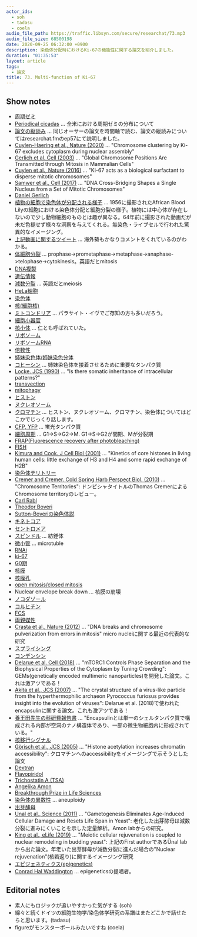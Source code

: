 ```yaml
---
actor_ids:
  - soh
  - tadasu
  - coela
audio_file_path: https://traffic.libsyn.com/secure/researchat/73.mp3
audio_file_size: 68500198
date: 2020-09-25 06:32:00 +0900
description: 染色体分配時におけるKi-67の機能性に関する論文を紹介しました。
duration: "01:35:53"
layout: article
tags:
  - 論文
title: 73. Multi-function of Ki-67 
---
```

## Show notes
- [周期ゼミ](https://ja.wikipedia.org/wiki/%E5%91%A8%E6%9C%9F%E3%82%BC%E3%83%9F)
- [Periodical cicadas](https://en.wikipedia.org/wiki/Periodical_cicadas) ... 全米における周期ゼミの分布について
- [論文の縦読み](https://researchat.fm/episode/57) ... 同じオーサーの論文を時間軸で読む、論文の縦読みについてはresearchat.fmのep57にて説明しました。
- [Cuylen-Haering et al., Nature (2020)](https://www.nature.com/articles/s41586-020-2672-3) ... "Chromosome clustering by Ki-67 excludes cytoplasm during nuclear assembly"
- [Gerlich et al. Cell (2003)](https://www.cell.com/fulltext/S0092-8674(03)00189-2) ... "Global Chromosome Positions Are Transmitted through Mitosis in Mammalian Cells"
- [Cuylen et al., Nature (2016)](https://www.nature.com/articles/nature18610) ... "Ki-67 acts as a biological surfactant to disperse mitotic chromosomes"
- [Samwer et al., Cell (2017)](https://linkinghub.elsevier.com/retrieve/pii/S0092-8674(17)30874-7) ... "DNA Cross-Bridging Shapes a Single Nucleus from a Set of Mitotic Chromosomes"
- [Daniel Gerlich](https://www.imba.oeaw.ac.at/research/daniel-gerlich/team/)
- [植物の細胞で染色体が分配される様子](http://www.cellimagelibrary.org/images/11952) ... 1956に撮影されたAfrican Blood Lilyの細胞における染色体分配と細胞分裂の様子。植物には中心体が存在しないので少し動物細胞のものとは趣が異なる。64年前に撮影された動画だが未だ色褪せず様々な洞察を与えてくれる。無染色・ライブセルで行われた驚異的なイメージング。
- [上記動画に関するツイート](https://twitter.com/researchat_fm/status/1257995518975803392) ... 海外勢もかなりコメントをくれているのがわかる。
- [体細胞分裂](https://ja.wikipedia.org/wiki/%E4%BD%93%E7%B4%B0%E8%83%9E%E5%88%86%E8%A3%82) ... prophase->prometaphase->metaphase->anaphase->telophase->cytokinesis。英語だとmitosis
- [DNA複製](https://ja.wikipedia.org/wiki/DNA%E8%A4%87%E8%A3%BD)
- [遺伝情報](https://ja.wikipedia.org/wiki/%E9%81%BA%E4%BC%9D%E6%83%85%E5%A0%B1)
- [減数分裂](https://ja.wikipedia.org/wiki/%E6%B8%9B%E6%95%B0%E5%88%86%E8%A3%82) ... 英語だとmeiosis
- [HeLa細胞](https://ja.wikipedia.org/wiki/HeLa%E7%B4%B0%E8%83%9E)
- [染色体](https://ja.wikipedia.org/wiki/%E6%9F%93%E8%89%B2%E4%BD%93)
- [核(細胞核)](https://ja.wikipedia.org/wiki/%E7%B4%B0%E8%83%9E%E6%A0%B8)
- [ミトコンドリア](https://ja.wikipedia.org/wiki/%E3%83%9F%E3%83%88%E3%82%B3%E3%83%B3%E3%83%89%E3%83%AA%E3%82%A2) ... パラサイト・イヴでご存知の方も多いだろう。
- [細胞小器官](https://ja.wikipedia.org/wiki/%E7%B4%B0%E8%83%9E%E5%B0%8F%E5%99%A8%E5%AE%98)
- [核小体](https://ja.wikipedia.org/wiki/%E6%A0%B8%E5%B0%8F%E4%BD%93) ...  仁とも呼ばれていた。
- [リボソーム](https://ja.wikipedia.org/wiki/%E3%83%AA%E3%83%9C%E3%82%BD%E3%83%BC%E3%83%A0)
- [リボソームRNA](https://ja.wikipedia.org/wiki/%E3%83%AA%E3%83%9C%E3%82%BD%E3%83%BC%E3%83%A0RNA)
- [倍数性](https://ja.wikipedia.org/wiki/%E5%80%8D%E6%95%B0%E6%80%A7)
- [姉妹染色体/姉妹染色分体](https://ja.wikipedia.org/wiki/%E5%A7%89%E5%A6%B9%E6%9F%93%E8%89%B2%E5%88%86%E4%BD%93)
- [コヒーシン](https://ja.wikipedia.org/wiki/%E3%82%B3%E3%83%92%E3%83%BC%E3%82%B7%E3%83%B3) ...  姉妹染色体を接着させるために重要なタンパク質
- [Locke. JCS (1990)](https://jcs.biologists.org/content/96/4/563) ... "Is there somatic inheritance of intracellular patterns?"
- [transvection](https://en.wikipedia.org/wiki/Transvection_(genetics))
- [mitophagy](https://ruo.mbl.co.jp/bio/product/autophagy/article/mitophagy.html)
- [ヒストン](https://ja.wikipedia.org/wiki/%E3%83%92%E3%82%B9%E3%83%88%E3%83%B3)
- [ヌクレオソーム](https://ja.wikipedia.org/wiki/%E3%83%8C%E3%82%AF%E3%83%AC%E3%82%AA%E3%82%BD%E3%83%BC%E3%83%A0)
- [クロマチン](https://ja.wikipedia.org/wiki/%E3%82%AF%E3%83%AD%E3%83%9E%E3%83%81%E3%83%B3) ... ヒストン、ヌクレオソーム、クロマチン、染色体についてはどこかでじっくり話します。
- [CFP, YFP](https://www.news-medical.net/life-sciences/GFP-Derivatives-CFP-and-YFP.aspx) ...  蛍光タンパク質
- [細胞周期](https://ja.wikipedia.org/wiki/%E7%B4%B0%E8%83%9E%E5%91%A8%E6%9C%9F) ... G1->S->G2->M. G1->S->G2が間期、Mが分裂期
- [FRAP(Fluorescence recovery after photobleaching)](https://en.wikipedia.org/wiki/Fluorescence_recovery_after_photobleaching)
- [FISH](https://en.wikipedia.org/wiki/Fluorescence_in_situ_hybridization)
- [Kimura and Cook. J Cell Biol (2001)](https://pubmed.ncbi.nlm.nih.gov/11425866/) ...  "Kinetics of core histones in living human cells: little exchange of H3 and H4 and some rapid exchange of H2B"
- [染色体テリトリー](https://www.yodosha.co.jp/jikkenigaku/keyword/1135.html)
- [Cremer and Cremer. Cold Spring Harb Perspect Biol. (2010)](https://www.ncbi.nlm.nih.gov/pmc/articles/PMC2829961/) ... "Chromosome Territories": ドンピシャタイトルのThomas CremerによるChromosome territoryのレビュー。
- [Carl Rabl](https://en.wikipedia.org/wiki/Carl_Rabl)
- [Theodor Boveri](https://en.wikipedia.org/wiki/Theodor_Boveri)
- [Sutton-Boveriの染色体説](https://ja.wikipedia.org/wiki/%E6%9F%93%E8%89%B2%E4%BD%93%E8%AA%AC)
- [キネトコア](https://www.nig.ac.jp/museum/genetic/08_j.html)
- [セントロメア](https://ja.wikipedia.org/wiki/%E3%82%BB%E3%83%B3%E3%83%88%E3%83%AD%E3%83%A1%E3%82%A2)
- [スピンドル](http://www.jscb.gr.jp/glossary/category_glossary.php?category_id=52&category=%E7%B4%A1%E9%8C%98%E4%BD%93%E3%83%BB%E6%9F%93%E8%89%B2%E4%BD%93%E5%88%86%E9%85%8D) ... 紡錘体
- [微小管](https://ja.wikipedia.org/wiki/%E5%BE%AE%E5%B0%8F%E7%AE%A1) ... microtuble
- [RNAi](https://ja.wikipedia.org/wiki/RNAi)
- [ki-67](https://www.uniprot.org/uniprot/P46013)
- [G0期](https://ja.wikipedia.org/wiki/G0%E6%9C%9F)
- [核膜](https://ja.wikipedia.org/wiki/%E6%A0%B8%E8%86%9C)
- [核膜孔](https://ja.wikipedia.org/wiki/%E6%A0%B8%E8%86%9C%E5%AD%94)
- [open mitosis/closed mitosis](https://www.ncbi.nlm.nih.gov/pmc/articles/PMC3720745/)
- Nuclear envelope break down ...  核膜の崩壊
- [ノコダゾール](https://en.wikipedia.org/wiki/Nocodazole)
- [コルヒチン](https://ja.wikipedia.org/wiki/%E3%82%B3%E3%83%AB%E3%83%92%E3%83%81%E3%83%B3)
- [FCS](https://en.wikipedia.org/wiki/Fluorescence_correlation_spectroscopy)
- [両親媒性](https://ja.wikipedia.org/wiki/%E4%B8%A1%E8%A6%AA%E5%AA%92%E6%80%A7%E5%88%86%E5%AD%90)
- [Crasta et al., Nature (2012)](https://www.nature.com/articles/nature10802) ... "DNA breaks and chromosome pulverization from errors in mitosis" micro nucleiに関する最近の代表的な研究
- [スプライシング](https://ja.wikipedia.org/wiki/%E3%82%B9%E3%83%97%E3%83%A9%E3%82%A4%E3%82%B7%E3%83%B3%E3%82%B0)
- [コンデンシン](https://ja.wikipedia.org/wiki/%E3%82%B3%E3%83%B3%E3%83%87%E3%83%B3%E3%82%B7%E3%83%B3)
- [Delarue et al. Cell (2018)](https://www.cell.com/cell/fulltext/S0092-8674(18)30654-8) ... "mTORC1 Controls Phase Separation and the Biophysical Properties of the Cytoplasm by Tuning Crowding": GEMs(genetically encoded multimeric nanoparticles)を開発した論文。これは激アツである！
- [Akita et al., JCS (2007)](https://www.sciencedirect.com/science/article/abs/pii/S0022283607002677?via%3Dihub) ... "The crystal structure of a virus-like particle from the hyperthermophilic archaeon Pyrococcus furiosus provides insight into the evolution of viruses": Delarue et al. (2018)で使われたencapsulinに関する論文。これも激アツである！
- [養王田先生の科研費報告書](https://kaken.nii.ac.jp/file/KAKENHI-PROJECT-23651106/23651106seika.pdf) ... "Encapsulinとは単一のシェルタンパク質で構成される内部が空洞のナノ構造体であり、一部の微生物細胞内に形成されている。"
- [核移行シグナル](https://ja.wikipedia.org/wiki/%E6%A0%B8%E5%B1%80%E5%9C%A8%E5%8C%96%E3%82%B7%E3%82%B0%E3%83%8A%E3%83%AB)
- [Görisch et al., JCS (2005)](https://jcs.biologists.org/content/118/24/5825) ... "Histone acetylation increases chromatin accessibility": クロマチンへのaccessibilityをイメージングで示そうとした論文
- [Dextran](https://en.wikipedia.org/wiki/Dextran)
- [Flavopiridol](https://www.selleckchem.com/products/Flavopiridol.html)
- [Trichostatin A (TSA)](https://pubchem.ncbi.nlm.nih.gov/compound/Trichostatin-A)
- [Angelika Amon](https://biology.mit.edu/profile/angelika-amon/)
- [Breakthrough Prize in Life Sciences](https://en.wikipedia.org/wiki/Breakthrough_Prize_in_Life_Sciences)
- [染色体の異数性](https://kotobank.jp/word/%E7%95%B0%E6%95%B0%E6%80%A7-30741) ... aneuploidy
- [出芽酵母](https://ja.wikipedia.org/wiki/%E5%87%BA%E8%8A%BD%E9%85%B5%E6%AF%8D)
- [Ünal et al., Science (2011)](https://science.sciencemag.org/content/332/6037/1554.long) ... "Gametogenesis Eliminates Age-Induced Cellular Damage and Resets Life Span in Yeast": 老化した出芽酵母は減数分裂に進みにくいことを示した定量解析。Amon labからの研究。
- [King et al., eLife (2019)](https://elifesciences.org/articles/47156) ... "Meiotic cellular rejuvenation is coupled to nuclear remodeling in budding yeast": 上記のFirst authorであるÜnal labから出た論文。年老いた出芽酵母が減数分裂に進んだ場合の"Nuclear rejuvenation"(核若返り)に関するイメージング研究
- [エピジェネティクス(epigenetics)](https://ja.wikipedia.org/wiki/%E3%82%A8%E3%83%94%E3%82%B8%E3%82%A7%E3%83%8D%E3%83%86%E3%82%A3%E3%82%AF%E3%82%B9)
- [Conrad Hal Waddington](https://en.wikipedia.org/wiki/C._H._Waddington) ... epigeneticsの提唱者。

## Editorial notes
- 素人にもロジックが追いやすかった気がする (soh)
- 綿々と続くドイツの細胞生物学/染色体学研究の系譜はまたどこかで話せたらと思います。(tadasu)
- figureがモンスターボールみたいですね (coela)
